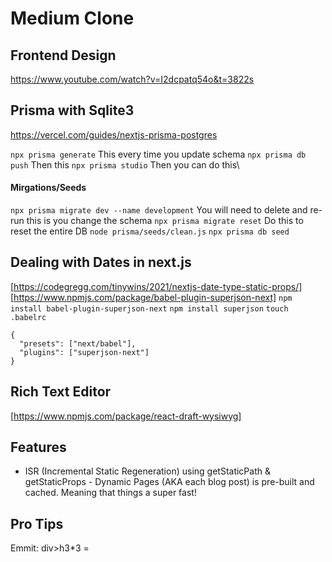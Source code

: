 # Medium Clone

## Frontend Design
https://www.youtube.com/watch?v=I2dcpatq54o&t=3822s

## Prisma with Sqlite3
https://vercel.com/guides/nextjs-prisma-postgres

``` npx prisma generate ``` This every time you update schema
``` npx prisma db push ```  Then this
``` npx prisma studio ```   Then you can do this\

#### Mirgations/Seeds
``` npx prisma migrate dev --name development ``` You will need to delete and re-run this is you change the schema
``` npx prisma migrate reset ``` Do this to reset the entire DB
``` node prisma/seeds/clean.js ``` 
``` npx prisma db seed ``` 

## Dealing with Dates in next.js
[https://codegregg.com/tinywins/2021/nextjs-date-type-static-props/]
[https://www.npmjs.com/package/babel-plugin-superjson-next]
``` npm install babel-plugin-superjson-next ```
``` npm install superjson ```
``` touch .babelrc ```
```
{
  "presets": ["next/babel"],
  "plugins": ["superjson-next"]
}
```
## Rich Text Editor
[https://www.npmjs.com/package/react-draft-wysiwyg]

## Features
- ISR (Incremental Static Regeneration) using getStaticPath & getStaticProps - Dynamic Pages (AKA each blog post) is pre-built and cached. Meaning that things a super fast!


## Pro Tips
Emmit:
div>h3*3 = 
     <div>
          <h3></h3>
          <h3></h3>
          <h3></h3>
        </div>